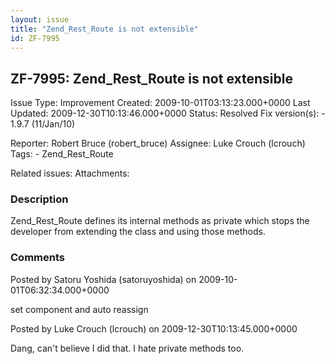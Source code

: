 ```yaml
---
layout: issue
title: "Zend_Rest_Route is not extensible"
id: ZF-7995
---
```


ZF-7995: Zend\_Rest\_Route is not extensible
--------------------------------------------

 Issue Type: Improvement Created: 2009-10-01T03:13:23.000+0000 Last Updated: 2009-12-30T10:13:46.000+0000 Status: Resolved Fix version(s): - 1.9.7 (11/Jan/10)
 
 Reporter:  Robert Bruce (robert\_bruce)  Assignee:  Luke Crouch (lcrouch)  Tags: - Zend\_Rest\_Route
 
 Related issues: 
 Attachments: 
### Description

Zend\_Rest\_Route defines its internal methods as private which stops the developer from extending the class and using those methods.

 

 

### Comments

Posted by Satoru Yoshida (satoruyoshida) on 2009-10-01T06:32:34.000+0000

set component and auto reassign

 

 

Posted by Luke Crouch (lcrouch) on 2009-12-30T10:13:45.000+0000

Dang, can't believe I did that. I hate private methods too.

 

 